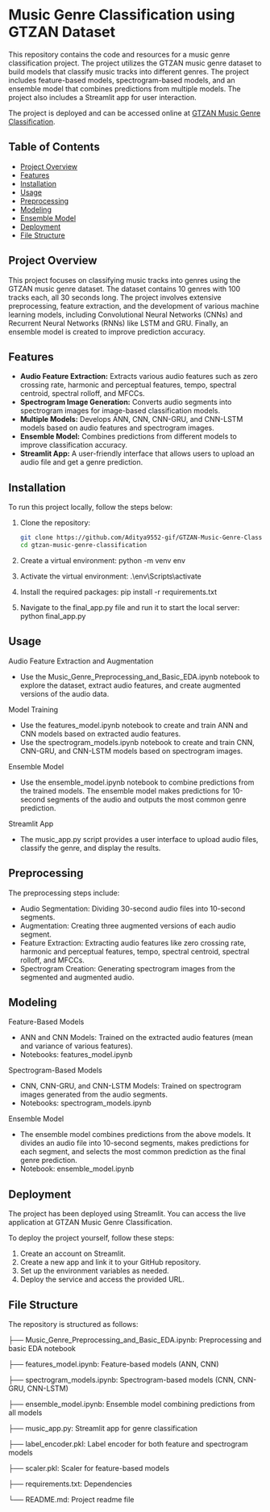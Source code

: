 # Music Genre Classification using GTZAN Dataset

This repository contains the code and resources for a music genre classification project. The project utilizes the GTZAN music genre dataset to build models that classify music tracks into different genres. The project includes feature-based models, spectrogram-based models, and an ensemble model that combines predictions from multiple models. The project also includes a Streamlit app for user interaction.

The project is deployed and can be accessed online at [GTZAN Music Genre Classification](https://gtzan-music-genre-classification-lsaugfxgu5urtab8syukyy.streamlit.app/).

## Table of Contents
- [Project Overview](#project-overview)
- [Features](#features)
- [Installation](#installation)
- [Usage](#usage)
- [Preprocessing](#preprocessing)
- [Modeling](#modeling)
- [Ensemble Model](#ensemble-model)
- [Deployment](#deployment)
- [File Structure](#file-structure)

## Project Overview
This project focuses on classifying music tracks into genres using the GTZAN music genre dataset. The dataset contains 10 genres with 100 tracks each, all 30 seconds long. The project involves extensive preprocessing, feature extraction, and the development of various machine learning models, including Convolutional Neural Networks (CNNs) and Recurrent Neural Networks (RNNs) like LSTM and GRU. Finally, an ensemble model is created to improve prediction accuracy.

## Features
- **Audio Feature Extraction:** Extracts various audio features such as zero crossing rate, harmonic and perceptual features, tempo, spectral centroid, spectral rolloff, and MFCCs.
- **Spectrogram Image Generation:** Converts audio segments into spectrogram images for image-based classification models.
- **Multiple Models:** Develops ANN, CNN, CNN-GRU, and CNN-LSTM models based on audio features and spectrogram images.
- **Ensemble Model:** Combines predictions from different models to improve classification accuracy.
- **Streamlit App:** A user-friendly interface that allows users to upload an audio file and get a genre prediction.

## Installation

To run this project locally, follow the steps below:

1. Clone the repository:
   ```bash
   git clone https://github.com/Aditya9552-gif/GTZAN-Music-Genre-Classification.git
   cd gtzan-music-genre-classification

2. Create a virtual environment:
    python -m venv env

3. Activate the virtual environment:
     .\env\Scripts\activate

4. Install the required packages:
     pip install -r requirements.txt

5. Navigate to the final_app.py file and run it to start the local server:
     python final_app.py

     
## Usage
Audio Feature Extraction and Augmentation
*  Use the Music_Genre_Preprocessing_and_Basic_EDA.ipynb notebook to explore the dataset, extract audio features, and create augmented versions of the audio data.

Model Training
*  Use the features_model.ipynb notebook to create and train ANN and CNN models based on extracted audio features.
*  Use the spectrogram_models.ipynb notebook to create and train CNN, CNN-GRU, and CNN-LSTM models based on spectrogram images.

Ensemble Model
*  Use the ensemble_model.ipynb notebook to combine predictions from the trained models. The ensemble model makes predictions for 10-second segments of the audio and outputs the most common genre prediction.

Streamlit App
*  The music_app.py script provides a user interface to upload audio files, classify the genre, and display the results.

## Preprocessing
The preprocessing steps include:

*  Audio Segmentation: Dividing 30-second audio files into 10-second segments.
*  Augmentation: Creating three augmented versions of each audio segment.
*  Feature Extraction: Extracting audio features like zero crossing rate, harmonic and perceptual features, tempo, spectral centroid, spectral rolloff, and MFCCs.
*  Spectrogram Creation: Generating spectrogram images from the segmented and augmented audio.

## Modeling
Feature-Based Models
*  ANN and CNN Models: Trained on the extracted audio features (mean and variance of various features).
* Notebooks: features_model.ipynb
  
Spectrogram-Based Models
*  CNN, CNN-GRU, and CNN-LSTM Models: Trained on spectrogram images generated from the audio segments.
*  Notebooks: spectrogram_models.ipynb
  
Ensemble Model
*  The ensemble model combines predictions from the above models. It divides an audio file into 10-second segments, makes predictions for each segment, and selects the most common prediction as the final genre prediction.
*  Notebook: ensemble_model.ipynb

## Deployment
The project has been deployed using Streamlit. You can access the live application at GTZAN Music Genre Classification.

To deploy the project yourself, follow these steps:

1. Create an account on Streamlit.
2. Create a new app and link it to your GitHub repository.
3. Set up the environment variables as needed.
4. Deploy the service and access the provided URL.

## File Structure
The repository is structured as follows:

├── Music_Genre_Preprocessing_and_Basic_EDA.ipynb:   Preprocessing and basic EDA notebook

├── features_model.ipynb:                            Feature-based models (ANN, CNN)

├── spectrogram_models.ipynb:                        Spectrogram-based models (CNN, CNN-GRU, CNN-LSTM)

├── ensemble_model.ipynb:                            Ensemble model combining predictions from all models

├── music_app.py:                                    Streamlit app for genre classification

├── label_encoder.pkl:                               Label encoder for both feature and spectrogram models

├── scaler.pkl:                                      Scaler for feature-based models

├── requirements.txt:                                Dependencies

└── README.md:                                       Project readme file
